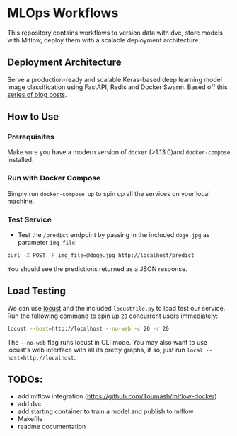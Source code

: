 # MLOps Workflows

This repository contains workflows to version data with dvc, store models with Mlflow, deploy them with a scalable deployment architecture.

## Deployment Architecture
Serve a production-ready and scalable Keras-based deep learning model image classification using FastAPI, Redis and Docker Swarm. Based off this [series of blog posts](https://www.pyimagesearch.com/2018/02/05/deep-learning-production-keras-redis-flask-apache/).

## How to Use

### Prerequisites
Make sure you have a modern version of `docker` (>1.13.0)and `docker-compose` installed.

### Run with Docker Compose
Simply run `docker-compose up` to spin up all the services on your local machine.

### Test Service
* Test the `/predict` endpoint by passing in the included `doge.jpg` as parameter `img_file`:

```bash
curl -X POST -F img_file=@doge.jpg http://localhost/predict
```

You should see the predictions returned as a JSON response.

## Load Testing
We can use [locust](https://locust.io) and the included `locustfile.py` to load test our service. Run the following command to spin up `20` concurrent users immediately:

```bash
locust --host=http://localhost --no-web -c 20 -r 20
```

The `--no-web` flag runs locust in CLI mode. You may also want to use locust's web interface with all its pretty graphs, if so, just run `local --host=http://localhost`.


## TODOs:
* add mlflow integration (https://github.com/Toumash/mlflow-docker)
* add dvc
* add starting container to train a model and publish to mlflow
* Makefile
* readme documentation
